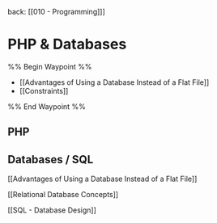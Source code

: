 back: [[010 - Programming]]]
# PHP & Databases

%% Begin Waypoint %%
- [[Advantages of Using a Database Instead of a Flat File]]
- [[Constraints]]

%% End Waypoint %%




## PHP





## Databases / SQL
[[Advantages of Using a Database Instead of a Flat File]]

[[Relational Database Concepts]]

[[SQL - Database Design]]
